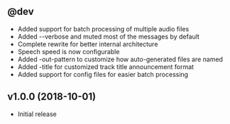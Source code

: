 @dev
----
* Added support for batch processing of multiple audio files
* Added --verbose and muted most of the messages by default
* Complete rewrite for better internal architecture
* Speech speed is now configurable
* Added -out-pattern to customize how auto-generated files are named
* Added -title for customized track title announcement format
* Added support for config files for easier batch processing

v1.0.0 (2018-10-01)
-------------------
* Initial release
